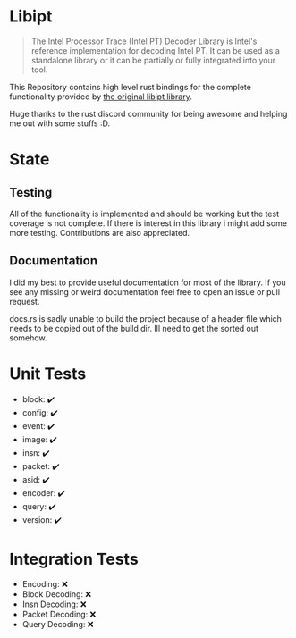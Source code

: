 # Libipt

> The Intel Processor Trace (Intel PT) Decoder Library is Intel's reference
implementation for decoding Intel PT.  It can be used as a standalone library or
it can be partially or fully integrated into your tool.

This Repository contains high level rust bindings for the complete functionality provided by [the original libipt library](https://github.com/intel/libipt).

Huge thanks to the rust discord community for being awesome and helping me out with some stuffs :D.

# State

## Testing

All of the functionality is implemented and should be working
but the test coverage is not complete.
If there is interest in this library i might add some more testing.
Contributions are also appreciated.

## Documentation

I did my best to provide useful documentation for most of the library.
If you see any missing or weird documentation feel free to open an issue or pull request.

docs.rs is sadly unable to build the project because of a header file which needs to be copied out of the build dir.
Ill need to get the sorted out somehow.

# Unit Tests
- block:   ✔️
- config:  ✔️
- event:   ✔️
- image:   ✔️
- insn:    ✔️
- packet:  ✔️
- asid:    ✔️️
- encoder: ✔️
- query:   ✔️
- version: ✔️

# Integration Tests
- Encoding:        ❌
- Block Decoding:  ❌
- Insn Decoding:   ❌
- Packet Decoding: ❌
- Query Decoding:  ❌
